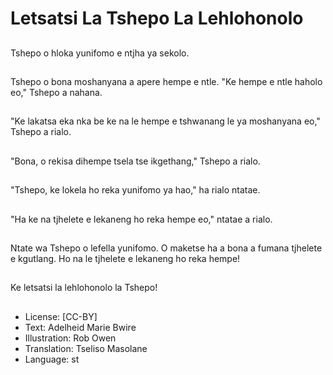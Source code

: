 # Letsatsi La Tshepo La Lehlohonolo

##
Tshepo o hloka yunifomo e ntjha ya sekolo.

##
Tshepo o bona moshanyana a apere hempe e ntle. "Ke hempe e ntle haholo eo," Tshepo a nahana.

##
"Ke lakatsa eka nka be ke na le hempe e tshwanang le ya moshanyana eo," Tshepo a rialo.

##
"Bona, o rekisa dihempe tsela tse ikgethang," Tshepo a rialo.

##
"Tshepo, ke lokela ho reka yunifomo ya hao," ha rialo ntatae.

##
"Ha ke na tjhelete e lekaneng ho reka hempe eo," ntatae a rialo.

##
Ntate wa Tshepo o lefella yunifomo. O maketse ha a bona a fumana tjhelete e kgutlang. Ho na le tjhelete e lekaneng ho reka hempe!

##
Ke letsatsi la lehlohonolo la Tshepo!

##
* License: [CC-BY]
* Text: Adelheid Marie Bwire
* Illustration: Rob Owen
* Translation: Tseliso Masolane
* Language: st
